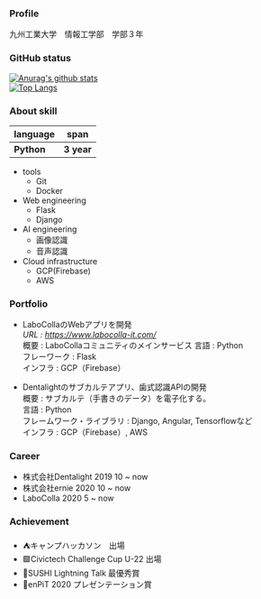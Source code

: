 ### Profile
九州工業大学　情報工学部　学部３年

### GitHub status
[![Anurag's github stats](https://github-readme-stats.vercel.app/api?username=IAMKOTARO)](https://github.com/anuraghazra/github-readme-stats)  
[![Top Langs](https://github-readme-stats.vercel.app/api/top-langs/?username=IAMKOTARO&layout=compact)](https://github.com/anuraghazra/github-readme-stats)

### About skill
|  language  |  span  |
| :---- | :----: |
|**Python**  |  **3 year**  |
- tools
  - Git
  - Docker
- Web engineering
  - Flask
  - Django
- AI engineering
  - 画像認識
  - 音声認識
- Cloud infrastructure
  - GCP(Firebase)
  - AWS

### Portfolio
- LaboCollaのWebアプリを開発  
*URL : https://www.labocolla-it.com/*  
概要 : LaboCollaコミュニティのメインサービス
言語 : Python  
フレーワーク : Flask  
インフラ : GCP（Firebase）  
      
- Dentalightのサブカルテアプリ、歯式認識APIの開発  
概要 : サブカルテ（手書きのデータ）を電子化する。  
言語 : Python  
フレームワーク・ライブラリ : Django, Angular, Tensorflowなど  
インフラ : GCP（Firebase）, AWS  

### Career
- 株式会社Dentalight 2019 10 ~ now 
- 株式会社ernie  2020 10 ~ now
- LaboColla 2020 5 ~ now

### Achievement
- ⛺️キャンプハッカソン　出場
- 🟩Civictech Challenge Cup U-22 出場
- 🍣SUSHI Lightning Talk 最優秀賞
- 🏫enPiT 2020 プレゼンテーション賞
